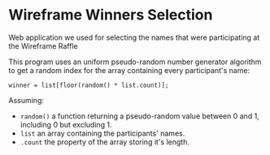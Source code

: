 # Wireframe Winners Selection
Web application we used for selecting the names that were participating at the Wireframe Raffle

This program uses an uniform pseudo-random number generator algorithm to get a random index for the array containing every participant's name:

    winner = list[floor(random() * list.count)];
    
Assuming:
  - `random()` a function returning a pseudo-random value between 0 and 1, including 0 but excluding 1.
  - `list` an array containing the participants' names.
  - `.count` the property of the array storing it's length.
